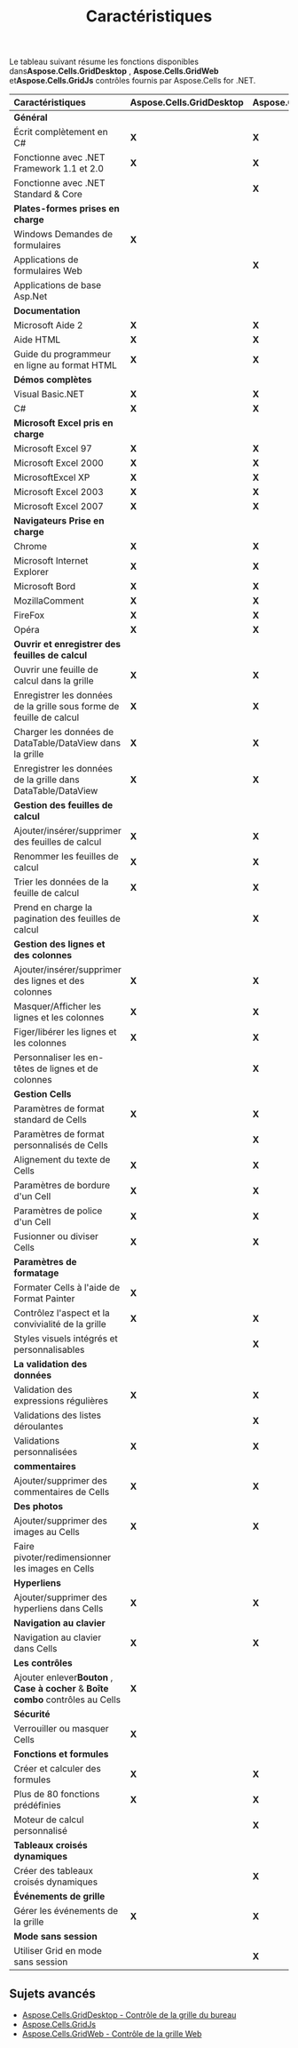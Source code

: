 ﻿---
title: Caractéristiques
type: docs
weight: 10
url: /fr/net/grid-features/
---
 Le tableau suivant résume les fonctions disponibles dans**Aspose.Cells.GridDesktop**  , **Aspose.Cells.GridWeb** et**Aspose.Cells.GridJs** contrôles fournis par Aspose.Cells for .NET.

|**Caractéristiques**|**Aspose.Cells.GridDesktop**|**Aspose.Cells.GridWeb**|**Aspose.Cells.GridJs**|
|:- |:- |:- |:- |
|**Général**||||
| Écrit complètement en C#|**X**|**X**|**X**|
| Fonctionne avec .NET Framework 1.1 et 2.0|**X**|**X**||
|Fonctionne avec .NET Standard & Core||**X**|**X**|
|**Plates-formes prises en charge**||||
| Windows Demandes de formulaires|**X**|||
| Applications de formulaires Web||**X**||
| Applications de base Asp.Net|||**X**|
|**Documentation**||||
| Microsoft Aide 2|**X**|**X**|**X**|
| Aide HTML|**X**|**X**|**X**|
| Guide du programmeur en ligne au format HTML|**X**|**X**|**X**|
|**Démos complètes**||||
| Visual Basic.NET|**X**|**X**||
|C# |**X**|**X**|**X**|
|**Microsoft Excel pris en charge**||||
| Microsoft Excel 97|**X**|**X**|**X**|
| Microsoft Excel 2000|**X**|**X**|**X**|
| MicrosoftExcel XP|**X**|**X**|**X**|
| Microsoft Excel 2003|**X**|**X**|**X**|
| Microsoft Excel 2007|**X**|**X**|**X**|
|**Navigateurs** **Prise en charge**||||
| Chrome|**X**|**X**|**X**|
| Microsoft Internet Explorer|**X**|**X**||
| Microsoft Bord|**X**|**X**|**X**|
| MozillaComment|**X**|**X**|**X**|
| FireFox|**X**|**X**|**X**|
| Opéra|**X**|**X**|**X**|
|**Ouvrir et enregistrer des feuilles de calcul**||||
| Ouvrir une feuille de calcul dans la grille|**X**|**X**|**X**|
| Enregistrer les données de la grille sous forme de feuille de calcul|**X**|**X**|**X**|
| Charger les données de DataTable/DataView dans la grille|**X**|**X**||
| Enregistrer les données de la grille dans DataTable/DataView|**X**|**X**|**X**|
|**Gestion des feuilles de calcul**||||
| Ajouter/insérer/supprimer des feuilles de calcul|**X**|**X**|**X**|
| Renommer les feuilles de calcul|**X**|**X**|**X**|
| Trier les données de la feuille de calcul|**X**|**X**|**X**|
| Prend en charge la pagination des feuilles de calcul||**X**||
|**Gestion des lignes et des colonnes**||||
| Ajouter/insérer/supprimer des lignes et des colonnes|**X**|**X**|**X**|
|Masquer/Afficher les lignes et les colonnes|**X**|**X**||
| Figer/libérer les lignes et les colonnes|**X**|**X**|**X**|
| Personnaliser les en-têtes de lignes et de colonnes||**X**||
|**Gestion Cells**||||
| Paramètres de format standard de Cells|**X**|**X**|**X**|
| Paramètres de format personnalisés de Cells||**X**||
| Alignement du texte de Cells|**X**|**X**|**X**|
| Paramètres de bordure d'un Cell|**X**|**X**|**X**|
| Paramètres de police d'un Cell|**X**|**X**|**X**|
| Fusionner ou diviser Cells|**X**|**X**|**X**|
|**Paramètres de formatage**||||
| Formater Cells à l'aide de Format Painter|**X**||**X**|
| Contrôlez l'aspect et la convivialité de la grille|**X**|**X**||
| Styles visuels intégrés et personnalisables||**X**||
|**La validation des données**||||
| Validation des expressions régulières|**X**|**X**||
| Validations des listes déroulantes||**X**|**X**|
| Validations personnalisées|**X**|**X**||
|**commentaires**||||
| Ajouter/supprimer des commentaires de Cells|**X**|**X**|**X**|
|**Des photos**||||
| Ajouter/supprimer des images au Cells|**X**|**X**|**X**|
| Faire pivoter/redimensionner les images en Cells|||**X**|
|**Hyperliens**||||
| Ajouter/supprimer des hyperliens dans Cells|**X**|**X**|**X**|
|**Navigation au clavier**||||
| Navigation au clavier dans Cells|**X**|**X**|**X**|
|**Les contrôles**||||
| Ajouter enlever**Bouton** , **Case à cocher** & **Boîte combo** contrôles au Cells|**X**|||
|**Sécurité**||||
| Verrouiller ou masquer Cells|**X**|||
|**Fonctions et formules**||||
| Créer et calculer des formules|**X**|**X**|**X**|
|Plus de 80 fonctions prédéfinies|**X**|**X**|**X**|
| Moteur de calcul personnalisé||**X**|**X**|
|**Tableaux croisés dynamiques**||||
| Créer des tableaux croisés dynamiques||**X**||
|**Événements de grille**||||
| Gérer les événements de la grille|**X**|**X**||
|**Mode sans session**||||
| Utiliser Grid en mode sans session||**X**||

## **Sujets avancés**
- [Aspose.Cells.GridDesktop - Contrôle de la grille du bureau](/cells/fr/net/aspose-cells-griddesktop-desktop-grid-control/)
- [Aspose.Cells.GridJs](/cells/fr/net/aspose-cells-gridjs-features/)
- [Aspose.Cells.GridWeb - Contrôle de la grille Web](/cells/fr/net/aspose-cells-gridweb-web-grid-control/)
